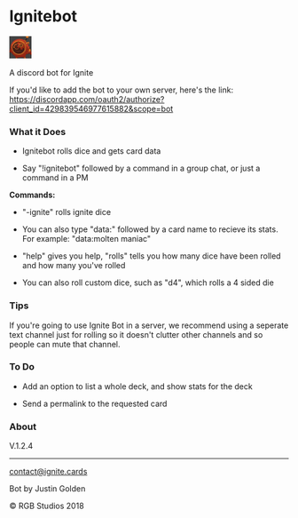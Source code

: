 # Ignitebot

<img src="profile.jpg" width="40px">

A discord bot for Ignite

If you'd like to add the bot to your own server, here's the link: 
https://discordapp.com/oauth2/authorize?client_id=429839546977615882&scope=bot

### What it Does

- Ignitebot rolls dice and gets card data

- Say "!ignitebot" followed by a command in a group chat, or just a command in a PM

**Commands:**

- "-ignite" rolls ignite dice

- You can also type "data:" followed by a card name to recieve its stats. For example: "data:molten maniac"

- "help" gives you help, "rolls" tells you how many dice have been rolled and how many you've rolled 

- You can also roll custom dice, such as "d4", which rolls a 4 sided die

### Tips

If you're going to use Ignite Bot in a server, we recommend using a seperate text channel just for rolling so it doesn't clutter other channels and so people can mute that channel.

### To Do

- Add an option to list a whole deck, and show stats for the deck

- Send a permalink to the requested card

### About

V.1.2.4

<hr>

contact@ignite.cards

Bot by Justin Golden

© RGB Studios 2018


